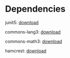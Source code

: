# Dependencies

junit5: [download](https://central.sonatype.com/artifact/org.junit.platform/junit-platform-console-standalone/versions)

commons-lang3: [download](https://central.sonatype.com/artifact/org.apache.commons/commons-lang3/versions)

commons-math3: [download](https://central.sonatype.com/artifact/org.apache.commons/commons-math3/versions)

hamcrest: [download]()